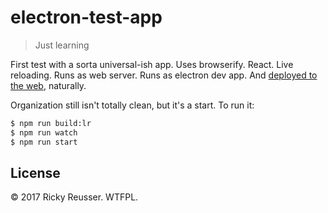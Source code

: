 # electron-test-app

> Just learning

First test with a sorta universal-ish app. Uses browserify. React. Live reloading. Runs as web server. Runs as electron dev app. And [deployed to the web](http://rickyreusser.com/electron-test-app/), naturally.
 
Organization still isn't totally clean, but it's a start. To run it:

```bash
$ npm run build:lr
$ npm run watch
$ npm run start
```

## License

&copy; 2017 Ricky Reusser. WTFPL.
